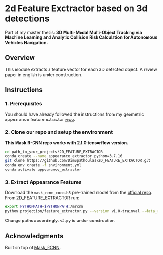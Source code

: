 # 2d Feature Exctractor based on 3d detections
Part of my master thesis: **3D Multi-Modal Multi-Object Tracking via Machine Learning and Analytic Collision Risk Calculation for Autonomous Vehicles Navigation.**
## Overview
This module extracts a feature vector for each 3D detected object. A review paper in english is under construction.

## Instructions
### 1. Prerequisites 
You should have already followed the instructions from my geometric appearance feature extractor [repo](https://github.com/DimSpathoulas/PC_FEATURE_EXTRACTOR.git).

### 2. Clone our repo and setup the environment
**This Mask R-CNN repo works with 2.1.0 tensorflow version.**
```bash
cd path_to_your_projects/2D_FEATURE_EXTRACTOR
conda create --name appearance_extractor python=3.7.16
git clone https://github.com/DimSpathoulas/2D_FEATURE_EXTRACTOR.git
conda env create -f environment.yml
conda activate appearance_extractor
```

### 3. Extract Appearance Features
Download the ```mask_rcnn_coco.h5``` pre-trained model from the [official repo](https://github.com/matterport/Mask_RCNN).
From 2D_FEATURE_EXTRACTOR run:
```bash
export PYTHONPATH=$PYTHONPATH:/mrcnn
python projection/feature_extractor.py --version v1.0-trainval --data_root /second_ext4/ktsiakas/kosmas/nuscenes/v1.0-trainval --detection_file /home/ktsiakas/thesis_new/PC_FEATURE_EXTRACTOR/tools/centerpoint_predictions_train.npy --output_file mrcnn_train.pkl
```
Change paths accordingly.
```v2.py``` is under construction.

## Acknowledgments
Built on top of [Mask_RCNN](https://github.com/matterport/Mask_RCNN).
